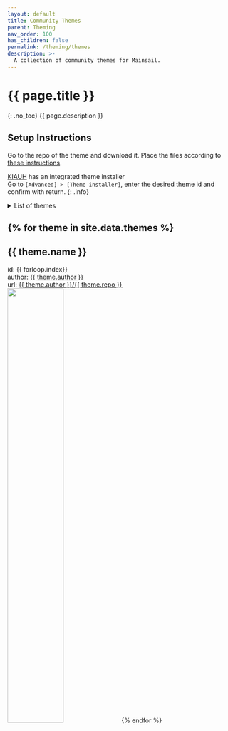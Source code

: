 ```yaml
---
layout: default
title: Community Themes
parent: Theming
nav_order: 100
has_children: false
permalink: /theming/themes
description: >-
  A collection of community themes for Mainsail.
---
```


# {{ page.title }}
{: .no_toc}
{{ page.description }}


## Setup Instructions
Go to the repo of the theme and download it. Place the files according to  [these instructions](/theming/prepare#directory-structure).

[KIAUH](/setup/kiauh) has an integrated theme installer  
Go to `[Advanced] > [Theme installer]`, enter the desired theme <span class="key">id</span> and confirm with return.
{: .info}

<details closed markdown="block">
  <summary>
    List of themes
  </summary>
  {: .text-delta }
1. TOC
{:toc}
</details>

{% for theme in site.data.themes %}
---
## {{ theme.name }}
<div>id: <span class="key">{{ forloop.index}}</span></div>
  <div>author: <a href="https://github.com/{{ theme.author }}" target="_blank" alt="github.com">{{ theme.author }}</a></div>
  <div>url: <a href="https://github.com/{{ theme.author }}/{{ theme.repo }}" target="_blank" alt="github.com">{{ theme.author }}/{{ theme.repo }}</a></div>
  <img width="50%" src="https://raw.githubusercontent.com/{{ theme.author }}/{{ theme.repo }}/master/screenshot.png" />
{% endfor %}


